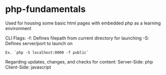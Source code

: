 # php-fundamentals
Used for housing some basic html pages with embedded php as a learning environment

CLI Flags:
    -f: Defines filepath from current directory for launching
    -S: Defines server/port to launch on

    Ex. `php -S localhost:8000 -f public`

Regarding updates, changes, and checks for content:
    Server-Side: php
    Client-Side: javascript